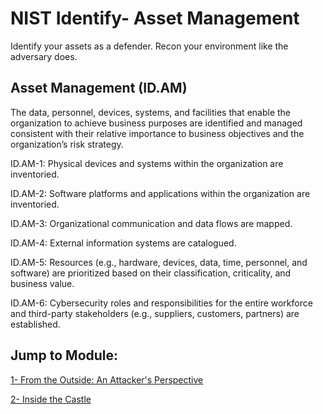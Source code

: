 # NIST Identify- Asset Management # 
Identify your assets as a defender. Recon your environment like the adversary does.

## Asset Management (ID.AM) ##
The data, personnel, devices, systems, and facilities that enable the organization to achieve business purposes are identified and managed consistent with their relative importance to business objectives and the organization’s risk strategy.

ID.AM-1: Physical devices and systems within the organization are inventoried. 

ID.AM-2: Software platforms and applications within the organization are inventoried.

ID.AM-3: Organizational communication and data flows are mapped.

ID.AM-4: External information systems are catalogued.

ID.AM-5: Resources (e.g., hardware, devices, data, time, personnel, and software) are prioritized based on their classification, criticality, and business value.

ID.AM-6: Cybersecurity roles and responsibilities for the entire workforce and third-party stakeholders (e.g., suppliers, customers, partners) are established.

## Jump to Module: ##

[1- From the Outside: An Attacker's Perspective](/module1.md)

[2- Inside the Castle](/module2.md)


